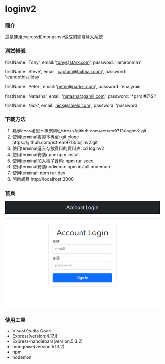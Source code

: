 # loginv2
<h3>簡介</h3>
<p>這是運用express和mongoose做成的簡易登入系統</p>
<h3>測試帳號</h3>
 
   firstName: 'Tony',
   email: 'tony@stark.com',
   password: 'iamironman'
 
 
   firstName: 'Steve',
   email: 'captain@hotmail.com',
   password: 'icandothisallday'
 
 
   firstName: 'Peter',
   email: 'peter@parker.com',
   password: 'enajyram'
 
 
   firstName: 'Natasha',
   email: 'natasha@gamil.com',
   password: '*parol#@$!'
 
 
   firstName: 'Nick',
   email: 'nick@shield.com',
   password: 'password'
 


<h3>下載方法</h3>
<ol>
  <li>點擊code複製本專案網址https://github.com/extrem9713/loginv2.git</li>
  <li>使用terminal複製本專案: git clone https://github.com/extrem9713/loginv2.git</li>
  <li>使用terminal進入存放資料的資料夾: cd loginv2</li>
  <li>使用terminal安裝npm: npm install</li>
  <li>使用terminal加入種子資料: npm run seed</li>
  <li>使用terminal安裝nodemon: npm install nodemon</li>
  <li>使用terminal: npm run dev</li>
  <li>開啟網頁 http://localhost:3000</li>
</ol>

<h3>首頁</h3>
<img src="demo.png">
<br>
<h3>使用工具</h3>
<ul>
  <li>Visual Studio Code</li>
  <li>Express(version:4.17.1)</li>
  <li>Express-handlebars(version:5.3.2)</li>
  <li>mongoose(version:5.13.2)</li>
  <li>npm</li>
  <li>nodemon</li>
</ul>
